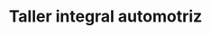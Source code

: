 ---
title: "Taller integral automotriz"
url: /san-salvador/taller-integral-automotriz/
shop: Autowerkstatt
---